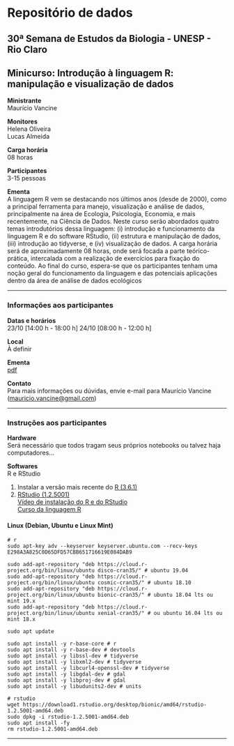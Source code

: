# Repositório de dados

## 30ª Semana de Estudos da Biologia - UNESP - Rio Claro

## Minicurso: Introdução à linguagem R: manipulação e visualização de dados

**Ministrante** <br>
Maurício Vancine

**Monitores** <br>
Helena Oliveira <br>
Lucas Almeida

**Carga horária** <br>
08 horas

**Participantes** <br>
3-15 pessoas

**Ementa** <br>
A linguagem R vem se destacando nos últimos anos (desde de 2000), como a principal ferramenta para manejo, visualização e análise de dados, principalmente na área de Ecologia, Psicologia, Economia, e mais recentemente, na Ciência de Dados. Neste curso serão abordados quatro temas introdutórios dessa linguagem: (i) introdução e funcionamento da linguagem R e do software RStudio, (ii) estrutura e manipulação de dados, (iii) introdução ao tidyverse, e (iv) visualização de dados. A carga horária será de aproximadamente 08 horas, onde será focada a parte teórico-prática, intercalada com a realização de exercícios para fixação do conteúdo. Ao final do curso, espera-se que os participantes tenham uma noção geral do funcionamento da linguagem e das potenciais aplicações dentro da área de análise de dados  ecológicos

---

### Informações aos participantes

**Datas e horários** <br>
23/10 [14:00 h - 18:00 h] 
24/10 [08:00 h - 12:00 h] 

**Local** <br>
À definir

**Ementa** <br> 
[pdf](https://github.com/mauriciovancine/minicurso-r-sebio-2019/blob/master/00_ementa/plano_ensino_minicurso_r_2019_sebio.pdf)

**Contato** <br>
Para mais informações ou dúvidas, envie e-mail para Maurício Vancine (mauricio.vancine@gmail.com)

---

### Instruções aos participantes

**Hardware** <br>
Será necessário que todos tragam seus próprios notebooks ou talvez haja computadores...

**Softwares**<br>
R e RStudio <br>
1. Instalar a versão mais recente do [R (3.6.1)](https://www.r-project.org) <br>
2. [RStudio (1.2.5001)](https://www.rstudio.com) <br>
[Vídeo de instalação do R e do RStudio](https://youtu.be/l1bWvZMNMCM) <br>
[Curso da linguagem R](https://www.youtube.com/playlist?list=PLucm8g_ezqNq0RMHvzZ8M32xhopFhmsr6)


#### Linux (Debian, Ubuntu e Linux Mint)

```
# r
sudo apt-key adv --keyserver keyserver.ubuntu.com --recv-keys E298A3A825C0D65DFD57CBB651716619E084DAB9

sudo add-apt-repository "deb https://cloud.r-project.org/bin/linux/ubuntu disco-cran35/" # ubuntu 19.04
sudo add-apt-repository "deb https://cloud.r-project.org/bin/linux/ubuntu cosmic-cran35/" # ubuntu 18.10
sudo add-apt-repository "deb https://cloud.r-project.org/bin/linux/ubuntu bionic-cran35/" # ubuntu 18.04 lts ou mint 19.x
sudo add-apt-repository "deb https://cloud.r-project.org/bin/linux/ubuntu xenial-cran35/" # ou ubuntu 16.04 lts ou mint 18.x

sudo apt update

sudo apt install -y r-base-core # r
sudo apt install -y r-base-dev # devtools
sudo apt install -y libssl-dev # tidyverse
sudo apt install -y libxml2-dev # tidyverse
sudo apt install -y libcurl4-openssl-dev # tidyverse
sudo apt install -y libgdal-dev # gdal
sudo apt install -y libproj-dev # gdal
sudo apt install -y libudunits2-dev # units

# rstudio
wget https://download1.rstudio.org/desktop/bionic/amd64/rstudio-1.2.5001-amd64.deb
sudo dpkg -i rstudio-1.2.5001-amd64.deb
sudo apt install -fy
rm rstudio-1.2.5001-amd64.deb
```
---
